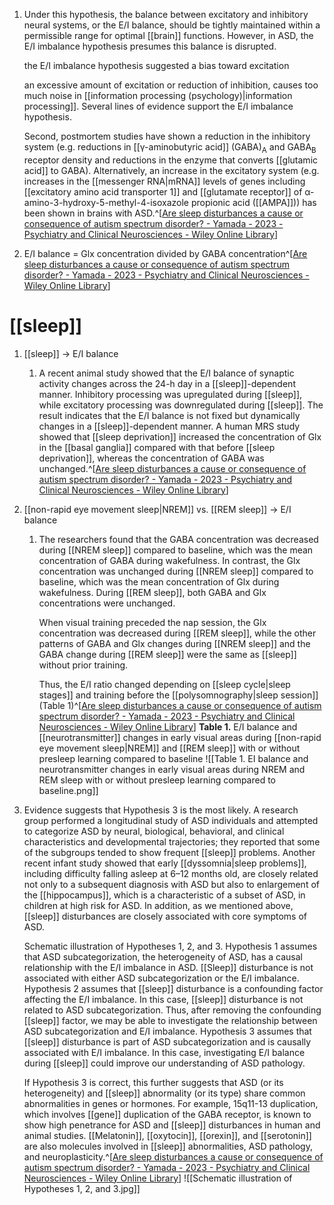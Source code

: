 1. Under this hypothesis, the balance between excitatory and inhibitory neural systems, or the E/I balance, should be tightly maintained within a permissible range for optimal [[brain]] functions. However, in ASD, the E/I imbalance hypothesis presumes this balance is disrupted.
   
   the E/I imbalance hypothesis suggested a bias toward excitation
   
   an excessive amount of excitation or reduction of inhibition, causes too much noise in [[information processing (psychology)|information processing]]. Several lines of evidence support the E/I imbalance hypothesis.
   
   Second, postmortem studies have shown a reduction in the inhibitory system (e.g. reductions in [[γ-aminobutyric acid]] (GABA)<sub>A</sub> and GABA<sub>B</sub> receptor density and reductions in the enzyme that converts [[glutamic acid]] to GABA). Alternatively, an increase in the excitatory system (e.g. increases in the [[messenger RNA|mRNA]] levels of genes including [[excitatory amino acid transporter 1]] and [[glutamate receptor]] of α-amino-3-hydroxy-5-methyl-4-isoxazole propionic acid ([[AMPA]])) has been shown in brains with ASD.^[[Are sleep disturbances a cause or consequence of autism spectrum disorder? - Yamada - 2023 - Psychiatry and Clinical Neurosciences - Wiley Online Library](https://onlinelibrary.wiley.com/doi/10.1111/pcn.13550)]
2. E/I balance = Glx concentration divided by GABA concentration^[[Are sleep disturbances a cause or consequence of autism spectrum disorder? - Yamada - 2023 - Psychiatry and Clinical Neurosciences - Wiley Online Library](https://onlinelibrary.wiley.com/doi/10.1111/pcn.13550)]

# [[sleep]]
1. [[sleep]] → E/I balance
	1. A recent animal study showed that the E/I balance of synaptic activity changes across the 24-h day in a [[sleep]]-dependent manner. Inhibitory processing was upregulated during [[sleep]], while excitatory processing was downregulated during [[sleep]]. The result indicates that the E/I balance is not fixed but dynamically changes in a [[sleep]]-dependent manner. A human MRS study showed that [[sleep deprivation]] increased the concentration of Glx in the [[basal ganglia]] compared with that before [[sleep deprivation]], whereas the concentration of GABA was unchanged.^[[Are sleep disturbances a cause or consequence of autism spectrum disorder? - Yamada - 2023 - Psychiatry and Clinical Neurosciences - Wiley Online Library](https://onlinelibrary.wiley.com/doi/10.1111/pcn.13550)]
2. [[non-rapid eye movement sleep|NREM]] vs. [[REM sleep]] → E/I balance
	1. The researchers found that the GABA concentration was decreased during [[NREM sleep]] compared to baseline, which was the mean concentration of GABA during wakefulness. In contrast, the Glx concentration was unchanged during [[NREM sleep]] compared to baseline, which was the mean concentration of Glx during wakefulness. During [[REM sleep]], both GABA and Glx concentrations were unchanged.
	   
	   When visual training preceded the nap session, the Glx concentration was decreased during [[REM sleep]], while the other patterns of GABA and Glx changes during [[NREM sleep]] and the GABA change during [[REM sleep]] were the same as [[sleep]] without prior training.
	   
	   Thus, the E/I ratio changed depending on [[sleep cycle|sleep stages]] and training before the [[polysomnography|sleep session]] (Table 1)^[[Are sleep disturbances a cause or consequence of autism spectrum disorder? - Yamada - 2023 - Psychiatry and Clinical Neurosciences - Wiley Online Library](https://onlinelibrary.wiley.com/doi/10.1111/pcn.13550)]
	   **Table 1.** E/I balance and [[neurotransmitter]] changes in early visual areas during [[non-rapid eye movement sleep|NREM]] and [[REM sleep]] with or without presleep learning compared to baseline  ![[Table 1. EI balance and neurotransmitter changes in early visual areas during NREM and REM sleep with or without presleep learning compared to baseline.png]]
3. Evidence suggests that Hypothesis 3 is the most likely. A research group performed a longitudinal study of ASD individuals and attempted to categorize ASD by neural, biological, behavioral, and clinical characteristics and developmental trajectories; they reported that some of the subgroups tended to show frequent [[sleep]] problems. Another recent infant study showed that early [[dyssomnia|sleep problems]], including difficulty falling asleep at 6–12 months old, are closely related not only to a subsequent diagnosis with ASD but also to enlargement of the [[hippocampus]], which is a characteristic of a subset of ASD, in children at high risk for ASD. In addition, as we mentioned above, [[sleep]] disturbances are closely associated with core symptoms of ASD.
   
   Schematic illustration of Hypotheses 1, 2, and 3. Hypothesis 1 assumes that ASD subcategorization, the heterogeneity of ASD, has a causal relationship with the E/I imbalance in ASD. [[Sleep]] disturbance is not associated with either ASD subcategorization or the E/I imbalance. Hypothesis 2 assumes that [[sleep]] disturbance is a confounding factor affecting the E/I imbalance. In this case, [[sleep]] disturbance is not related to ASD subcategorization. Thus, after removing the confounding [[sleep]] factor, we may be able to investigate the relationship between ASD subcategorization and E/I imbalance. Hypothesis 3 assumes that [[sleep]] disturbance is part of ASD subcategorization and is causally associated with E/I imbalance. In this case, investigating E/I balance during [[sleep]] could improve our understanding of ASD pathology.
   
   If Hypothesis 3 is correct, this further suggests that ASD (or its heterogeneity) and [[sleep]] abnormality (or its type) share common abnormalities in genes or hormones. For example, 15q11-13 duplication, which involves [[gene]] duplication of the GABA receptor, is known to show high penetrance for ASD and [[sleep]] disturbances in human and animal studies. [[Melatonin]], [[oxytocin]], [[orexin]], and [[serotonin]] are also molecules involved in [[sleep]] abnormalities, ASD pathology, and neuroplasticity.^[[Are sleep disturbances a cause or consequence of autism spectrum disorder? - Yamada - 2023 - Psychiatry and Clinical Neurosciences - Wiley Online Library](https://onlinelibrary.wiley.com/doi/10.1111/pcn.13550)] ![[Schematic illustration of Hypotheses 1, 2, and 3.jpg]]